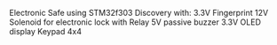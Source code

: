 Electronic Safe using STM32f303 Discovery with:
3.3V Fingerprint
12V Solenoid for electronic lock with Relay
5V passive buzzer
3.3V OLED display 
Keypad 4x4 
